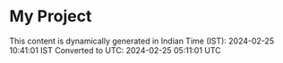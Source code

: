 # My Project

This content is dynamically generated in Indian Time (IST): 2024-02-25 10:41:01 IST
Converted to UTC: 2024-02-25 05:11:01 UTC
